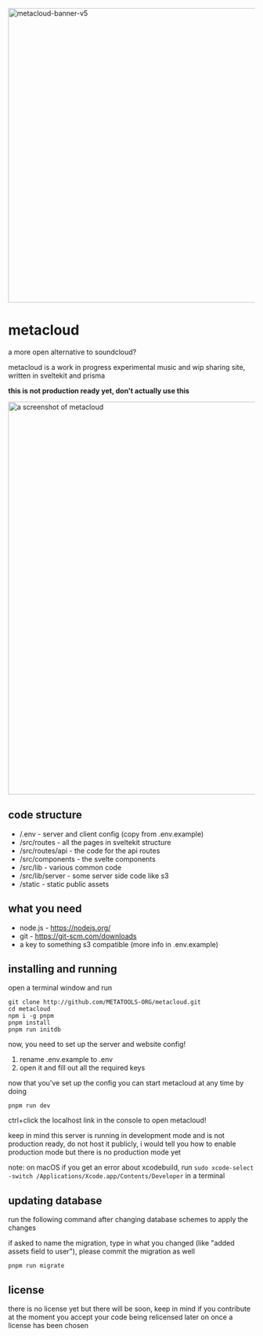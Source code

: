 <img width="600" alt="metacloud-banner-v5" src="https://github.com/user-attachments/assets/d0096650-5636-4eb2-8086-79c6932fe288" />


# metacloud
a more open alternative to soundcloud?

metacloud is a work in progress experimental music and wip sharing site, written in sveltekit and prisma

**this is not production ready yet, don't actually use this**

<img width="800" alt="a screenshot of metacloud" src="https://github.com/user-attachments/assets/eaf76d09-d4d9-4606-bd4a-9211292573ad" />

## code structure
- /.env - server and client config (copy from .env.example)
- /src/routes - all the pages in sveltekit structure
- /src/routes/api - the code for the api routes
- /src/components - the svelte components
- /src/lib - various common code
- /src/lib/server - some server side code like s3
- /static - static public assets
  
## what you need
- node.js - https://nodejs.org/
- git - https://git-scm.com/downloads
- a key to something s3 compatible (more info in .env.example)

## installing and running
open a terminal window and run
```
git clone http://github.com/METATOOLS-ORG/metacloud.git
cd metacloud
npm i -g pnpm
pnpm install
pnpm run initdb
```

now, you need to set up the server and website config!
1. rename .env.example to .env
2. open it and fill out all the required keys

now that you've set up the config you can start metacloud at any time by doing
```
pnpm run dev
```

ctrl+click the localhost link in the console to open metacloud!

keep in mind this server is running in development mode and is not production ready, do not host it publicly, i would tell you how to enable production mode but there is no production mode yet

note: on macOS if you get an error about xcodebuild, run `sudo xcode-select -switch /Applications/Xcode.app/Contents/Developer` in a terminal


## updating database
run the following command after changing database schemes to apply the changes

if asked to name the migration, type in what you changed (like "added assets field to user"), please commit the migration as well

```
pnpm run migrate
```

## license
there is no license yet but there will be soon, keep in mind if you contribute at the moment you accept your code being relicensed later on once a license has been chosen
